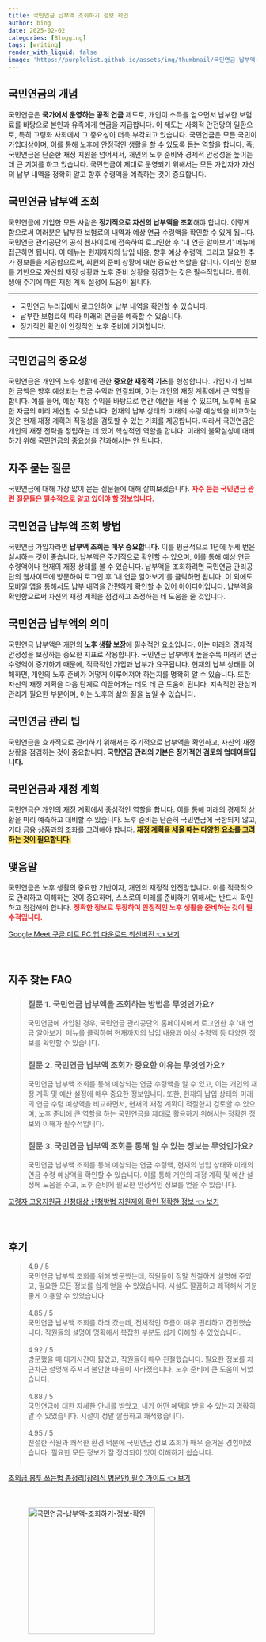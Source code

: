 ```yaml
---
title: 국민연금 납부액 조회하기 정보 확인
author: bing
date: 2025-02-02
categories: [Blogging]
tags: [writing]
render_with_liquid: false
image: 'https://purplelist.github.io/assets/img/thumbnail/국민연금-납부액-조회하기-정보-확인.webp'
---
```



<h2 id='국민연금의 개념'>국민연금의 개념</h2>

<p>국민연금은 <b>국가에서 운영하는 공적 연금</b> 제도로, 개인이 소득을 얻으면서 납부한 보험료를 바탕으로 본인과 유족에게 연금을 지급합니다. 이 제도는 사회적 안전망의 일환으로, 특히 고령화 사회에서 그 중요성이 더욱 부각되고 있습니다. 국민연금은 모든 국민이 가입대상이며, 이를 통해 노후에 안정적인 생활을 할 수 있도록 돕는 역할을 합니다. 즉, 국민연금은 단순한 재정 지원을 넘어서서, 개인의 노후 준비와 경제적 안정성을 높이는 데 큰 기여를 하고 있습니다. 국민연금이 제대로 운영되기 위해서는 모든 가입자가 자신의 납부 내역을 정확히 알고 향후 수령액을 예측하는 것이 중요합니다.</p>

<h2 id='국민연금 납부액 조회'>국민연금 납부액 조회</h2>

<p>국민연금에 가입한 모든 사람은 <b>정기적으로 자신의 납부액을 조회</b>해야 합니다. 이렇게 함으로써 여러분은 납부한 보험료의 내역과 예상 연금 수령액을 확인할 수 있게 됩니다. 국민연금 관리공단의 공식 웹사이트에 접속하여 로그인한 후 '내 연금 알아보기' 메뉴에 접근하면 됩니다. 이 메뉴는 현재까지의 납입 내용, 향후 예상 수령액, 그리고 필요한 추가 정보들을 제공함으로써, 회원의 준비 상황에 대한 중요한 역할을 합니다. 이러한 정보를 기반으로 자신의 재정 상황과 노후 준비 상황을 점검하는 것은 필수적입니다. 특히, 생애 주기에 따른 재정 계획 설정에 도움이 됩니다.</p>

<hr />

<ul>
    <li>국민연금 누리집에서 로그인하여 납부 내역을 확인할 수 있습니다.</li>
    <li>납부한 보험료에 따라 미래의 연금을 예측할 수 있습니다.</li>
    <li>정기적인 확인이 안정적인 노후 준비에 기여합니다.</li>
</ul>

<hr />

<h2 id='국민연금의 중요성'>국민연금의 중요성</h2>

<p>국민연금은 개인의 노후 생활에 관한 <b>중요한 재정적 기초</b>를 형성합니다. 가입자가 납부한 금액은 향후 예상되는 연금 수익과 연결되며, 이는 개인의 재정 계획에서 큰 역할을 합니다. 예를 들어, 예상 재정 수익을 바탕으로 연간 예산을 세울 수 있으며, 노후에 필요한 자금의 미리 계산할 수 있습니다. 현재의 납부 상태와 미래의 수령 예상액을 비교하는 것은 현재 재정 계획의 적절성을 검토할 수 있는 기회를 제공합니다. 따라서 국민연금은 개인의 재정 전략을 정립하는 데 있어 핵심적인 역할을 합니다. 미래의 불확실성에 대비하기 위해 국민연금의 중요성을 간과해서는 안 됩니다.</p>

<h2 id='자주 묻는 질문'>자주 묻는 질문</h2>

<p>국민연금에 대해 가장 많이 묻는 질문들에 대해 살펴보겠습니다. <b><span style="color: #ee2323;">자주 묻는 국민연금 관련 질문들은 필수적으로 알고 있어야 할 정보입니다.</span></b></p>

<h2 id='국민연금 납부액 조회 방법'>국민연금 납부액 조회 방법</h2>

<p>국민연금 가입자라면 <b>납부액 조회는 매우 중요합니다.</b> 이를 평균적으로 1년에 두세 번은 실시하는 것이 좋습니다. 납부액은 주기적으로 확인할 수 있으며, 이를 통해 예상 연금 수령액이나 현재의 재정 상태를 볼 수 있습니다. 납부액을 조회하려면 국민연금 관리공단의 웹사이트에 방문하여 로그인 후 '내 연금 알아보기'를 클릭하면 됩니다. 이 외에도 모바일 앱을 통해서도 납부 내역을 간편하게 확인할 수 있어 아이디어입니다. 납부액을 확인함으로써 자신의 재정 계획을 점검하고 조정하는 데 도움을 줄 것입니다.</p>

<h2 id='국민연금 납부액의 의미'>국민연금 납부액의 의미</h2>

<p>국민연금 납부액은 개인의 <b>노후 생활 보장</b>에 필수적인 요소입니다. 이는 미래의 경제적 안정성을 보장하는 중요한 지표로 작용합니다. 국민연금 납부액이 높을수록 미래의 연금 수령액이 증가하기 때문에, 적극적인 가입과 납부가 요구됩니다. 현재의 납부 상태를 이해하면, 개인의 노후 준비가 어떻게 이루어져야 하는지를 명확히 알 수 있습니다. 또한 자신의 재정 계획을 다음 단계로 이끌어가는 데도 데 큰 도움이 됩니다. 지속적인 관심과 관리가 필요한 부분이며, 이는 노후의 삶의 질을 높일 수 있습니다.</p>

<h2 id='국민연금 관리 팁'>국민연금 관리 팁</h2>

<p>국민연금을 효과적으로 관리하기 위해서는 주기적으로 납부액을 확인하고, 자신의 재정 상황을 점검하는 것이 중요합니다. <b>국민연금 관리의 기본은 정기적인 검토와 업데이트입니다.</b></p>

<h2 id='국민연금과 재정 계획'>국민연금과 재정 계획</h2>

<p>국민연금은 개인의 재정 계획에서 중심적인 역할을 합니다. 이를 통해 미래의 경제적 상황을 미리 예측하고 대비할 수 있습니다. 노후 준비는 단순히 국민연금에 국한되지 않고, 기타 금융 상품과의 조화를 고려해야 합니다. <b><span style="background-color: #ffe066;">재정 계획을 세울 때는 다양한 요소를 고려하는 것이 필요합니다.</span></b></p>

<h2 id='맺음말'>맺음말</h2>

<p>국민연금은 노후 생활의 중요한 기반이자, 개인의 재정적 안전망입니다. 이를 적극적으로 관리하고 이해하는 것이 중요하며, 스스로의 미래를 준비하기 위해서는 반드시 확인하고 점검해야 합니다. <b><span style="color: #ee2323;">정확한 정보로 무장하여 안정적인 노후 생활을 준비하는 것이 필수적입니다.</span></b></p>


<p><a class="click-button" title="Google Meet 구글 미트 PC 앱 다운로드 최신버전" href="https://purplelist.github.io/posts/Google-Meet-%EA%B5%AC%EA%B8%80-%EB%AF%B8%ED%8A%B8-PC-%EC%95%B1-%EB%8B%A4%EC%9A%B4%EB%A1%9C%EB%93%9C-%EC%B5%9C%EC%8B%A0%EB%B2%84%EC%A0%84/" rel="dofollow">Google Meet 구글 미트 PC 앱 다운로드 최신버전 👈 보기</a></p><br>
<h2 id='자주_찾는_FAQ'>자주 찾는 FAQ</h2>
<div itemscope="" itemtype="https://schema.org/FAQPage"> 
<blockquote> 
<div itemscope="" itemprop="mainEntity" itemtype="https://schema.org/Question"> 
<h3 itemprop="name">질문 1. 국민연금 납부액을 조회하는 방법은 무엇인가요?</h3> 
<div itemscope="" itemprop="acceptedAnswer" itemtype="https://schema.org/Answer"> 
<span itemprop="text"> 
<p>국민연금에 가입된 경우, 국민연금 관리공단의 홈페이지에서 로그인한 후 '내 연금 알아보기' 메뉴를 클릭하여 현재까지의 납입 내용과 예상 수령액 등 다양한 정보를 확인할 수 있습니다.</p> 
</span> 
</div> 
</div> 
<div itemscope="" itemprop="mainEntity" itemtype="https://schema.org/Question"> 
<h3 itemprop="name">질문 2. 국민연금 납부액 조회가 중요한 이유는 무엇인가요?</h3> 
<div itemscope="" itemprop="acceptedAnswer" itemtype="https://schema.org/Answer"> 
<span itemprop="text"> 
<p>국민연금 납부액 조회를 통해 예상되는 연금 수령액을 알 수 있고, 이는 개인의 재정 계획 및 예산 설정에 매우 중요한 정보입니다. 또한, 현재의 납입 상태와 미래의 연금 수령 예상액을 비교하면서, 현재의 재정 계획이 적절한지 검토할 수 있으며, 노후 준비에 큰 역할을 하는 국민연금을 제대로 활용하기 위해서는 정확한 정보와 이해가 필수적입니다.</p> 
</span> 
</div> 
</div> 
<div itemscope="" itemprop="mainEntity" itemtype="https://schema.org/Question"> 
<h3 itemprop="name">질문 3. 국민연금 납부액 조회를 통해 알 수 있는 정보는 무엇인가요?</h3> 
<div itemscope="" itemprop="acceptedAnswer" itemtype="https://schema.org/Answer"> 
<span itemprop="text"> 
<p>국민연금 납부액 조회를 통해 예상되는 연금 수령액, 현재의 납입 상태와 미래의 연금 수령 예상액을 확인할 수 있습니다. 이를 통해 개인의 재정 계획 및 예산 설정에 도움을 주고, 노후 준비에 필요한 안정적인 정보를 얻을 수 있습니다.</p> 
</span> 
</div> 
</div> 
</blockquote> 
</div>
<p><a class="click-button" title="고령자 고용지원금 신청대상 신청방법 지원제외 확인 정확한 정보" href="https://purplelist.github.io/posts/%EA%B3%A0%EB%A0%B9%EC%9E%90-%EA%B3%A0%EC%9A%A9%EC%A7%80%EC%9B%90%EA%B8%88-%EC%8B%A0%EC%B2%AD%EB%8C%80%EC%83%81-%EC%8B%A0%EC%B2%AD%EB%B0%A9%EB%B2%95-%EC%A7%80%EC%9B%90%EC%A0%9C%EC%99%B8-%ED%99%95%EC%9D%B8-%EC%A0%95%ED%99%95%ED%95%9C-%EC%A0%95%EB%B3%B4/" rel="dofollow">고령자 고용지원금 신청대상 신청방법 지원제외 확인 정확한 정보 👈 보기</a></p><br>
<h2 id='후기'>후기</h2>
<div itemscope itemtype="https://schema.org/Product">
  <blockquote>
  <div itemprop="review" itemscope itemtype="https://schema.org/Review">
      <div itemprop="reviewRating" itemscope itemtype="https://schema.org/Rating"> <span itemprop="ratingValue">4.9</span> / <span itemprop="bestRating">5</span> </div>
      <span itemprop="reviewBody">국민연금 납부액 조회를 위해 방문했는데, 직원들이 정말 친절하게 설명해 주었고, 필요한 모든 정보를 쉽게 얻을 수 있었습니다. 시설도 깔끔하고 쾌적해서 기분 좋게 이용할 수 있었습니다.</span>
  </div>
  <br>
  <div itemprop="review" itemscope itemtype="https://schema.org/Review">
      <div itemprop="reviewRating" itemscope itemtype="https://schema.org/Rating"> <span itemprop="ratingValue">4.85</span> / <span itemprop="bestRating">5</span> </div>
      <span itemprop="reviewBody">국민연금 납부액 조회를 하러 갔는데, 전체적인 흐름이 매우 편리하고 간편했습니다. 직원들의 설명이 명확해서 복잡한 부분도 쉽게 이해할 수 있었습니다.</span>
  </div>
  <br>
  <div itemprop="review" itemscope itemtype="https://schema.org/Review">
      <div itemprop="reviewRating" itemscope itemtype="https://schema.org/Rating"> <span itemprop="ratingValue">4.92</span> / <span itemprop="bestRating">5</span> </div>
      <span itemprop="reviewBody">방문했을 때 대기시간이 짧았고, 직원들이 매우 친절했습니다. 필요한 정보를 차근차근 설명해 주셔서 불안한 마음이 사라졌습니다. 노후 준비에 큰 도움이 되었습니다.</span>
  </div>
  <br>
  <div itemprop="review" itemscope itemtype="https://schema.org/Review">
      <div itemprop="reviewRating" itemscope itemtype="https://schema.org/Rating"> <span itemprop="ratingValue">4.88</span> / <span itemprop="bestRating">5</span> </div>
      <span itemprop="reviewBody">국민연금에 대한 자세한 안내를 받았고, 내가 어떤 혜택을 받을 수 있는지 명확히 알 수 있었습니다. 시설이 정말 깔끔하고 쾌적했습니다.</span>
  </div>
  <br>
  <div itemprop="review" itemscope itemtype="https://schema.org/Review">
      <div itemprop="reviewRating" itemscope itemtype="https://schema.org/Rating"> <span itemprop="ratingValue">4.95</span> / <span itemprop="bestRating">5</span> </div>
      <span itemprop="reviewBody">친절한 직원과 쾌적한 환경 덕분에 국민연금 정보 조회가 매우 즐거운 경험이었습니다. 필요한 모든 정보가 잘 정리되어 있어 이해하기 쉽습니다.</span>
  </div>
  <br>
  </blockquote>
</div>
<p><a class="click-button" title="조의금 봉투 쓰는법 총정리(장례식 병문안) 필수 가이드" href="https://purplelist.github.io/posts/%EC%A1%B0%EC%9D%98%EA%B8%88-%EB%B4%89%ED%88%AC-%EC%93%B0%EB%8A%94%EB%B2%95-%EC%B4%9D%EC%A0%95%EB%A6%AC(%EC%9E%A5%EB%A1%80%EC%8B%9D-%EB%B3%91%EB%AC%B8%EC%95%88)-%ED%95%84%EC%88%98-%EA%B0%80%EC%9D%B4%EB%93%9C/" rel="dofollow">조의금 봉투 쓰는법 총정리(장례식 병문안) 필수 가이드 👈 보기</a></p><br>
<figure class="image"><img src="https://purplelist.github.io/assets/img/thumbnail/국민연금-납부액-조회하기-정보-확인.webp" alt="국민연금-납부액-조회하기-정보-확인" width="256" height="256"></figure>